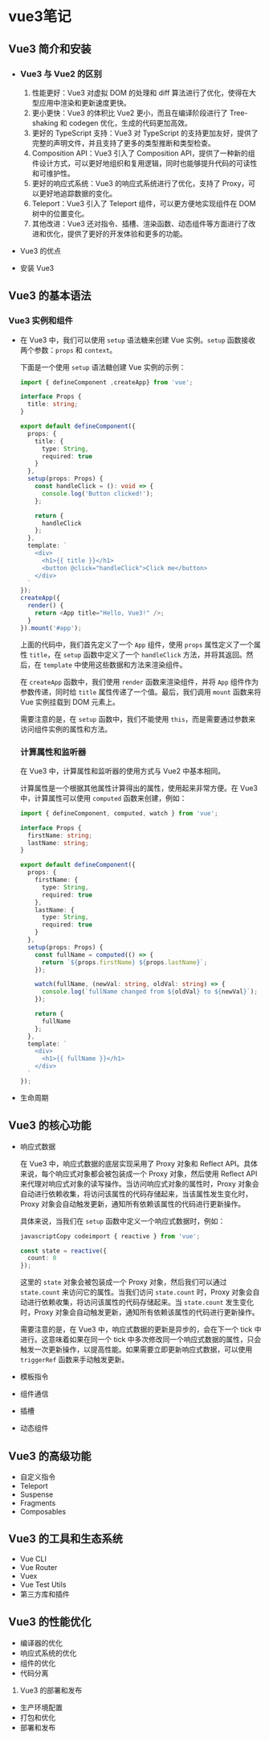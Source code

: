 # vue3笔记

## Vue3 简介和安装

- ### Vue3 与 Vue2 的区别

  1. 性能更好：Vue3 对虚拟 DOM 的处理和 diff 算法进行了优化，使得在大型应用中渲染和更新速度更快。
  2. 更小更快：Vue3 的体积比 Vue2 更小，而且在编译阶段进行了 Tree-shaking 和 codegen 优化，生成的代码更加高效。
  3. 更好的 TypeScript 支持：Vue3 对 TypeScript 的支持更加友好，提供了完整的声明文件，并且支持了更多的类型推断和类型检查。
  4. Composition API：Vue3 引入了 Composition API，提供了一种新的组件设计方式，可以更好地组织和复用逻辑，同时也能够提升代码的可读性和可维护性。
  5. 更好的响应式系统：Vue3 的响应式系统进行了优化，支持了 Proxy，可以更好地追踪数据的变化。
  6. Teleport：Vue3 引入了 Teleport 组件，可以更方便地实现组件在 DOM 树中的位置变化。
  7. 其他改进：Vue3 还对指令、插槽、渲染函数、动态组件等方面进行了改进和优化，提供了更好的开发体验和更多的功能。

- Vue3 的优点
- 安装 Vue3

## Vue3 的基本语法

### Vue3 实例和组件

- 在 Vue3 中，我们可以使用 `setup` 语法糖来创建 Vue 实例。`setup` 函数接收两个参数：`props` 和 `context`。

  下面是一个使用 `setup` 语法糖创建 Vue 实例的示例：

  ```typescript
  import { defineComponent ,createApp} from 'vue';
  
  interface Props {
    title: string;
  }
  
  export default defineComponent({
    props: {
      title: {
        type: String,
        required: true
      }
    },
    setup(props: Props) {
      const handleClick = (): void => {
        console.log('Button clicked!');
      };
  
      return {
        handleClick
      };
    },
    template: `
      <div>
        <h1>{{ title }}</h1>
        <button @click="handleClick">Click me</button>
      </div>
    `
  });
  createApp({
    render() {
      return <App title="Hello, Vue3!" />;
    }
  }).mount('#app');
  ```

  上面的代码中，我们首先定义了一个 `App` 组件，使用 `props` 属性定义了一个属性 `title`，在 `setup` 函数中定义了一个 `handleClick` 方法，并将其返回。然后，在 `template` 中使用这些数据和方法来渲染组件。

  在 `createApp` 函数中，我们使用 `render` 函数来渲染组件，并将 `App` 组件作为参数传递，同时给 `title` 属性传递了一个值。最后，我们调用 `mount` 函数来将 Vue 实例挂载到 DOM 元素上。

  需要注意的是，在 `setup` 函数中，我们不能使用 `this`，而是需要通过参数来访问组件实例的属性和方法。

  

  ### 计算属性和监听器

  在 Vue3 中，计算属性和监听器的使用方式与 Vue2 中基本相同。

  计算属性是一个根据其他属性计算得出的属性，使用起来非常方便。在 Vue3 中，计算属性可以使用 `computed` 函数来创建，例如：

  ```typescript
  import { defineComponent, computed, watch } from 'vue';
  
  interface Props {
    firstName: string;
    lastName: string;
  }
  
  export default defineComponent({
    props: {
      firstName: {
        type: String,
        required: true
      },
      lastName: {
        type: String,
        required: true
      }
    },
    setup(props: Props) {
      const fullName = computed(() => {
        return `${props.firstName} ${props.lastName}`;
      });
  
      watch(fullName, (newVal: string, oldVal: string) => {
        console.log(`fullName changed from ${oldVal} to ${newVal}`);
      });
  
      return {
        fullName
      };
    },
    template: `
      <div>
        <h1>{{ fullName }}</h1>
      </div>
    `
  });
  ```

  

- 生命周期

## Vue3 的核心功能

- 响应式数据

  在 Vue3 中，响应式数据的底层实现采用了 Proxy 对象和 Reflect API。具体来说，每个响应式对象都会被包装成一个 Proxy 对象，然后使用 Reflect API 来代理对响应式对象的读写操作。当访问响应式对象的属性时，Proxy 对象会自动进行依赖收集，将访问该属性的代码存储起来，当该属性发生变化时，Proxy 对象会自动触发更新，通知所有依赖该属性的代码进行更新操作。

  具体来说，当我们在 `setup` 函数中定义一个响应式数据时，例如：

  ```typescript
  javascriptCopy codeimport { reactive } from 'vue';
  
  const state = reactive({
    count: 0
  });
  ```

  这里的 `state` 对象会被包装成一个 Proxy 对象，然后我们可以通过 `state.count` 来访问它的属性。当我们访问 `state.count` 时，Proxy 对象会自动进行依赖收集，将访问该属性的代码存储起来。当 `state.count` 发生变化时，Proxy 对象会自动触发更新，通知所有依赖该属性的代码进行更新操作。

  需要注意的是，在 Vue3 中，响应式数据的更新是异步的，会在下一个 tick 中进行。这意味着如果在同一个 tick 中多次修改同一个响应式数据的属性，只会触发一次更新操作，以提高性能。如果需要立即更新响应式数据，可以使用 `triggerRef` 函数来手动触发更新。

- 模板指令

- 组件通信

- 插槽

- 动态组件

## Vue3 的高级功能

- 自定义指令
- Teleport
- Suspense
- Fragments
- Composables

## Vue3 的工具和生态系统

- Vue CLI
- Vue Router
- Vuex
- Vue Test Utils
- 第三方库和插件

## Vue3 的性能优化

- 编译器的优化
- 响应式系统的优化
- 组件的优化
- 代码分离

1. Vue3 的部署和发布

- 生产环境配置
- 打包和优化
- 部署和发布